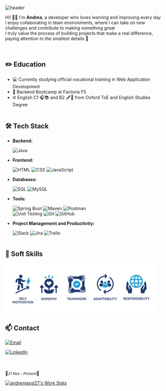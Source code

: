 ![header](https://capsule-render.vercel.app/api?type=waving&color=auto&height=220&section=header&text=Andrea&fontSize=60&animation=fadeIn&fontAlignY=38&desc=Software%20Developer&descAlignY=51&descAlign=62&font=Poppins)

<!--
<div align="center">
  <img src="https://media.tenor.com/yzNFALESODQAAAAM/coding-hack.gif" width="100%" height="15px" />
  <h1><strong> Andrea Martínez Sánchez </strong></h1>
  <p style="font-size: 18px; padding:10px; text-align:center;">
    <strong>Software Developer</strong><br>
  </p>
</div>
<div align="center">
  <img src="https://media.tenor.com/yzNFALESODQAAAAM/coding-hack.gif" width="100%" height="15px" />
</div>
<br>
-->
  Hi! 👋🏻 I'm **Andrea**, a developer who loves learning and improving every day <br>I enjoy collaborating in team environments, where I can take on new challenges and contribute to making something great <br>I truly value the process of building projects that make a real difference, paying attention to the smallest details 🌟

<br>

## ✏️ Education
- 💻 Currently studying official vocational training in Web Application Development
- 🔭 Backend Bootcamp at Factoría F5
- 🌐 English C1 🎧📚 and B2 🖋️💬 from Oxford ToE and English Studies Degree
<br><br>

## 🛠️ Tech Stack
- **Backend:**

  ![Java](https://img.shields.io/badge/Java-007396?style=for-the-badge&logo=java&logoColor=white)
 

- **Frontend:**

  
  ![HTML](https://img.shields.io/badge/HTML5-E34F26?style=for-the-badge&logo=html5&logoColor=white)
  ![CSS](https://img.shields.io/badge/CSS3-1572B6?style=for-the-badge&logo=css3&logoColor=white)
  ![JavaScript](https://img.shields.io/badge/JavaScript-F7DF1E?style=for-the-badge&logo=javascript&logoColor=black)
  
- **Databases:**
  
  ![SQL](https://img.shields.io/badge/SQL-003B57?style=for-the-badge&logo=postgresql&logoColor=white)
  ![MySQL](https://img.shields.io/badge/MySQL-4479A1?style=for-the-badge&logo=mysql&logoColor=white)

- **Tools:**
  
  ![Spring Boot](https://img.shields.io/badge/Spring_Boot-6DB33F?style=for-the-badge&logo=spring&logoColor=white)
  ![Maven](https://img.shields.io/badge/Maven-C71A36?style=for-the-badge&logo=apache-maven&logoColor=white)
  ![Postman](https://img.shields.io/badge/Postman-FF6C37?style=for-the-badge&logo=postman&logoColor=white)  
  ![Unit Testing](https://img.shields.io/badge/Unit_Testing-007ACC?style=for-the-badge&logo=testing-library&logoColor=white)
  ![Git](https://img.shields.io/badge/Git-F05032?style=for-the-badge&logo=git&logoColor=white)
  ![GitHub](https://img.shields.io/badge/GitHub-181717?style=for-the-badge&logo=github&logoColor=white)


- **Project Management and Productivity:**

  ![Slack](https://img.shields.io/badge/Slack-4A154B?style=for-the-badge&logo=slack&logoColor=white)
  ![Jira](https://img.shields.io/badge/Jira-0052CC?style=for-the-badge&logo=jira&logoColor=white)
  ![Trello](https://img.shields.io/badge/Trello-0079BF?style=for-the-badge&logo=trello&logoColor=white)
<br><br>
## 👤 Soft Skills
 <img src="SoftSkills.png" />


## 📫 Contact
  [![Email](https://img.shields.io/badge/Email-andreamsgi27%40hotmail.com-blue?logo=gmail&logoColor=white)](mailto:andreamsgi27@hotmail.com)  
  
  [![LinkedIn](https://img.shields.io/badge/LinkedIn-Profile-blue?logo=linkedin&logoColor=white)](https://www.linkedin.com/in/andrea-martinez-sanchez)
<br><br><br><br>
🔹<small><i>21 Nov - Present</i></small>🔹

[![andremasgi27's Work Stats](https://github-readme-stats.vercel.app/api/wakatime?username=andreamsgi27&layout=compact)](https://wakatime.com/@andreamsgi27)

